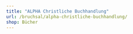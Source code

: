 ```yaml
---
title: "ALPHA Christliche Buchhandlung"
url: /bruchsal/alpha-christliche-buchhandlung/
shop: Bücher
---
```

